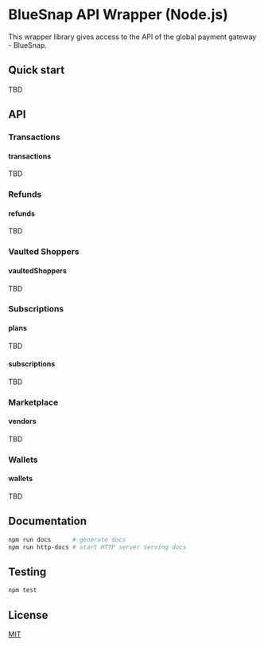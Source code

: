 # BlueSnap API Wrapper (Node.js)

This wrapper library gives access to the API of the global payment gateway - BlueSnap.

## Quick start

TBD

## API

### Transactions

#### transactions

TBD

### Refunds

#### refunds

TBD

### Vaulted Shoppers

#### vaultedShoppers

TBD

### Subscriptions

#### plans

TBD

#### subscriptions

TBD

### Marketplace

#### vendors

TBD

### Wallets

#### wallets

TBD

## Documentation

```bash
npm run docs      # generate docs
npm run http-docs # start HTTP server serving docs
```

## Testing

```bash
npm test
```

## License

[MIT](./LICENSE)
